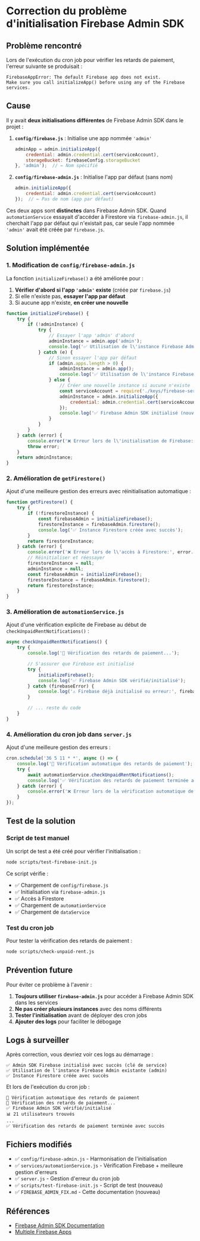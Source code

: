 # Correction du problème d'initialisation Firebase Admin SDK

## Problème rencontré

Lors de l'exécution du cron job pour vérifier les retards de paiement, l'erreur suivante se produisait :

```
FirebaseAppError: The default Firebase app does not exist. 
Make sure you call initializeApp() before using any of the Firebase services.
```

## Cause

Il y avait **deux initialisations différentes** de Firebase Admin SDK dans le projet :

1. **`config/firebase.js`** : Initialise une app nommée `'admin'`
   ```javascript
   adminApp = admin.initializeApp({
       credential: admin.credential.cert(serviceAccount),
       storageBucket: firebaseConfig.storageBucket
   }, 'admin');  // ← Nom spécifié
   ```

2. **`config/firebase-admin.js`** : Initialise l'app par défaut (sans nom)
   ```javascript
   admin.initializeApp({
       credential: admin.credential.cert(serviceAccount)
   });  // ← Pas de nom (app par défaut)
   ```

Ces deux apps sont **distinctes** dans Firebase Admin SDK. Quand `automationService` essayait d'accéder à Firestore via `firebase-admin.js`, il cherchait l'app par défaut qui n'existait pas, car seule l'app nommée `'admin'` avait été créée par `firebase.js`.

## Solution implémentée

### 1. Modification de `config/firebase-admin.js`

La fonction `initializeFirebase()` a été améliorée pour :

1. **Vérifier d'abord si l'app `'admin'` existe** (créée par `firebase.js`)
2. Si elle n'existe pas, **essayer l'app par défaut**
3. Si aucune app n'existe, **en créer une nouvelle**

```javascript
function initializeFirebase() {
    try {
        if (!adminInstance) {
            try {
                // Essayer l'app 'admin' d'abord
                adminInstance = admin.app('admin');
                console.log('✅ Utilisation de l\'instance Firebase Admin existante (admin)');
            } catch (e) {
                // Sinon essayer l'app par défaut
                if (admin.apps.length > 0) {
                    adminInstance = admin.app();
                    console.log('✅ Utilisation de l\'instance Firebase Admin par défaut');
                } else {
                    // Créer une nouvelle instance si aucune n'existe
                    const serviceAccount = require('./keys/firebase-service-account.json');
                    adminInstance = admin.initializeApp({
                        credential: admin.credential.cert(serviceAccount)
                    });
                    console.log('✅ Firebase Admin SDK initialisé (nouvelle instance)');
                }
            }
        }
    } catch (error) {
        console.error('❌ Erreur lors de l\'initialisation de Firebase:', error.message);
        throw error;
    }
    return adminInstance;
}
```

### 2. Amélioration de `getFirestore()`

Ajout d'une meilleure gestion des erreurs avec réinitialisation automatique :

```javascript
function getFirestore() {
    try {
        if (!firestoreInstance) {
            const firebaseAdmin = initializeFirebase();
            firestoreInstance = firebaseAdmin.firestore();
            console.log('✅ Instance Firestore créée avec succès');
        }
        return firestoreInstance;
    } catch (error) {
        console.error('❌ Erreur lors de l\'accès à Firestore:', error.message);
        // Réinitialiser et réessayer
        firestoreInstance = null;
        adminInstance = null;
        const firebaseAdmin = initializeFirebase();
        firestoreInstance = firebaseAdmin.firestore();
        return firestoreInstance;
    }
}
```

### 3. Amélioration de `automationService.js`

Ajout d'une vérification explicite de Firebase au début de `checkUnpaidRentNotifications()` :

```javascript
async checkUnpaidRentNotifications() {
    try {
        console.log('🔔 Vérification des retards de paiement...');

        // S'assurer que Firebase est initialisé
        try {
            initializeFirebase();
            console.log('✅ Firebase Admin SDK vérifié/initialisé');
        } catch (firebaseError) {
            console.log('⚠️ Firebase déjà initialisé ou erreur:', firebaseError.message);
        }

        // ... reste du code
    }
}
```

### 4. Amélioration du cron job dans `server.js`

Ajout d'une meilleure gestion des erreurs :

```javascript
cron.schedule('36 5 11 * *', async () => {
    console.log('🔔 Vérification automatique des retards de paiement');
    try {
        await automationService.checkUnpaidRentNotifications();
        console.log('✅ Vérification des retards de paiement terminée avec succès');
    } catch (error) {
        console.error('❌ Erreur lors de la vérification automatique des retards:', error);
    }
});
```

## Test de la solution

### Script de test manuel

Un script de test a été créé pour vérifier l'initialisation :

```bash
node scripts/test-firebase-init.js
```

Ce script vérifie :
- ✅ Chargement de `config/firebase.js`
- ✅ Initialisation via `firebase-admin.js`
- ✅ Accès à Firestore
- ✅ Chargement de `automationService`
- ✅ Chargement de `dataService`

### Test du cron job

Pour tester la vérification des retards de paiement :

```bash
node scripts/check-unpaid-rent.js
```

## Prévention future

Pour éviter ce problème à l'avenir :

1. **Toujours utiliser `firebase-admin.js`** pour accéder à Firebase Admin SDK dans les services
2. **Ne pas créer plusieurs instances** avec des noms différents
3. **Tester l'initialisation** avant de déployer des cron jobs
4. **Ajouter des logs** pour faciliter le débogage

## Logs à surveiller

Après correction, vous devriez voir ces logs au démarrage :

```
✅ Admin SDK Firebase initialisé avec succès (clé de service)
✅ Utilisation de l'instance Firebase Admin existante (admin)
✅ Instance Firestore créée avec succès
```

Et lors de l'exécution du cron job :

```
🔔 Vérification automatique des retards de paiement
🔔 Vérification des retards de paiement...
✅ Firebase Admin SDK vérifié/initialisé
📊 21 utilisateurs trouvés
...
✅ Vérification des retards de paiement terminée avec succès
```

## Fichiers modifiés

- ✅ `config/firebase-admin.js` - Harmonisation de l'initialisation
- ✅ `services/automationService.js` - Vérification Firebase + meilleure gestion d'erreurs
- ✅ `server.js` - Gestion d'erreur du cron job
- ✅ `scripts/test-firebase-init.js` - Script de test (nouveau)
- ✅ `FIREBASE_ADMIN_FIX.md` - Cette documentation (nouveau)

## Références

- [Firebase Admin SDK Documentation](https://firebase.google.com/docs/admin/setup)
- [Multiple Firebase Apps](https://firebase.google.com/docs/admin/setup#multiple-apps)

